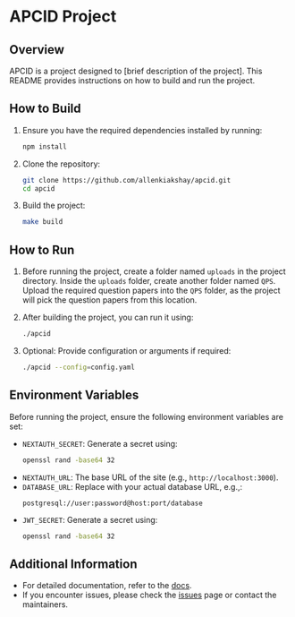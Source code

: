 # APCID Project

## Overview
APCID is a project designed to [brief description of the project]. This README provides instructions on how to build and run the project.

## How to Build
1. Ensure you have the required dependencies installed by running:
    ```bash
    npm install
    ```

2. Clone the repository:
    ```bash
    git clone https://github.com/allenkiakshay/apcid.git
    cd apcid
    ```

3. Build the project:
    ```bash
    make build
    ```

## How to Run
1. Before running the project, create a folder named `uploads` in the project directory. Inside the `uploads` folder, create another folder named `QPS`. Upload the required question papers into the `QPS` folder, as the project will pick the question papers from this location.

2. After building the project, you can run it using:
    ```bash
    ./apcid
    ```

3. Optional: Provide configuration or arguments if required:
    ```bash
    ./apcid --config=config.yaml
    ```

## Environment Variables
Before running the project, ensure the following environment variables are set:

- `NEXTAUTH_SECRET`: Generate a secret using:
    ```bash
    openssl rand -base64 32
    ```
- `NEXTAUTH_URL`: The base URL of the site (e.g., `http://localhost:3000`).
- `DATABASE_URL`: Replace with your actual database URL, e.g.,:
    ```
    postgresql://user:password@host:port/database
    ```
- `JWT_SECRET`: Generate a secret using:
    ```bash
    openssl rand -base64 32
    ```

## Additional Information
- For detailed documentation, refer to the [docs](docs/).
- If you encounter issues, please check the [issues](https://github.com/allenkiakshay/apcid/issues) page or contact the maintainers.

